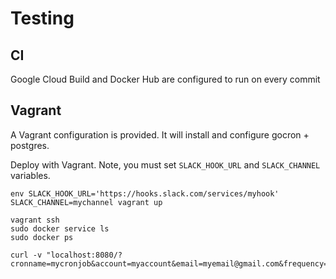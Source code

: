 # Testing

## CI

Google Cloud Build and Docker Hub are configured to run on every commit

## Vagrant
A Vagrant configuration is provided. It will install and configure
gocron + postgres.

Deploy with Vagrant. Note, you must set `SLACK_HOOK_URL` and `SLACK_CHANNEL` variables.
```
env SLACK_HOOK_URL='https://hooks.slack.com/services/myhook' SLACK_CHANNEL=mychannel vagrant up
```
```
vagrant ssh
sudo docker service ls
sudo docker ps

curl -v "localhost:8080/?cronname=mycronjob&account=myaccount&email=myemail@gmail.com&frequency=3600"
```
